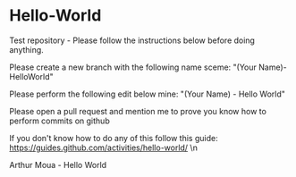 # Hello-World
Test repository - Please follow the instructions below before doing anything.

Please create a new branch with the following name sceme: "(Your Name)-HelloWorld"


Please perform the following edit below mine: "(Your Name) - Hello World"


Please open a pull request and mention me to prove you know how to perform commits on github


If you don't know how to do any of this follow this guide: https://guides.github.com/activities/hello-world/ \n

Arthur Moua - Hello World
